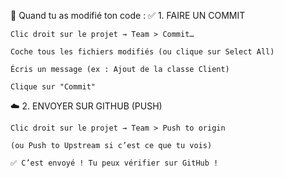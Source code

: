 🔁 Quand tu as modifié ton code :
✅ 1. FAIRE UN COMMIT

    Clic droit sur le projet → Team > Commit…

    Coche tous les fichiers modifiés (ou clique sur Select All)

    Écris un message (ex : Ajout de la classe Client)

    Clique sur "Commit"

☁️ 2. ENVOYER SUR GITHUB (PUSH)

    Clic droit sur le projet → Team > Push to origin

    (ou Push to Upstream si c’est ce que tu vois)

    ✅ C’est envoyé ! Tu peux vérifier sur GitHub !
